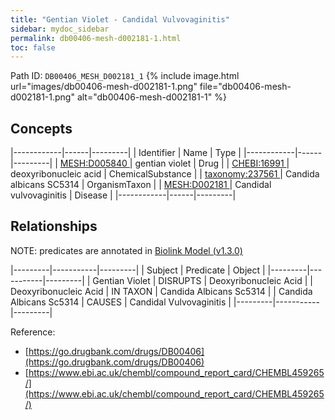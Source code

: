 ```yaml
---
title: "Gentian Violet - Candidal Vulvovaginitis"
sidebar: mydoc_sidebar
permalink: db00406-mesh-d002181-1.html
toc: false 
---
```



Path ID: `DB00406_MESH_D002181_1`
{% include image.html url="images/db00406-mesh-d002181-1.png" file="db00406-mesh-d002181-1.png" alt="db00406-mesh-d002181-1" %}

## Concepts

|------------|------|---------|
| Identifier | Name | Type    |
|------------|------|---------|
| <a href="https://identifiers.org/MESH:D005840">MESH:D005840 </a> | gentian violet | Drug |
| <a href="https://identifiers.org/CHEBI:16991">CHEBI:16991 </a> | deoxyribonucleic acid | ChemicalSubstance |
| <a href="https://identifiers.org/taxonomy:237561">taxonomy:237561 </a> | Candida albicans SC5314 | OrganismTaxon |
| <a href="https://identifiers.org/MESH:D002181">MESH:D002181 </a> | Candidal vulvovaginitis | Disease |
|------------|------|---------|

## Relationships


NOTE: predicates are annotated in <a href="https://github.com/biolink/biolink-model/releases/tag/v1.3.0">Biolink Model (v1.3.0)</a>

|---------|-----------|---------|
| Subject | Predicate | Object  |
|---------|-----------|---------|
| Gentian Violet | DISRUPTS | Deoxyribonucleic Acid |
| Deoxyribonucleic Acid | IN TAXON | Candida Albicans Sc5314 |
| Candida Albicans Sc5314 | CAUSES | Candidal Vulvovaginitis |
|---------|-----------|---------|

Reference: 
  - [https://go.drugbank.com/drugs/DB00406](https://go.drugbank.com/drugs/DB00406)
  - [https://www.ebi.ac.uk/chembl/compound_report_card/CHEMBL459265/](https://www.ebi.ac.uk/chembl/compound_report_card/CHEMBL459265/)
